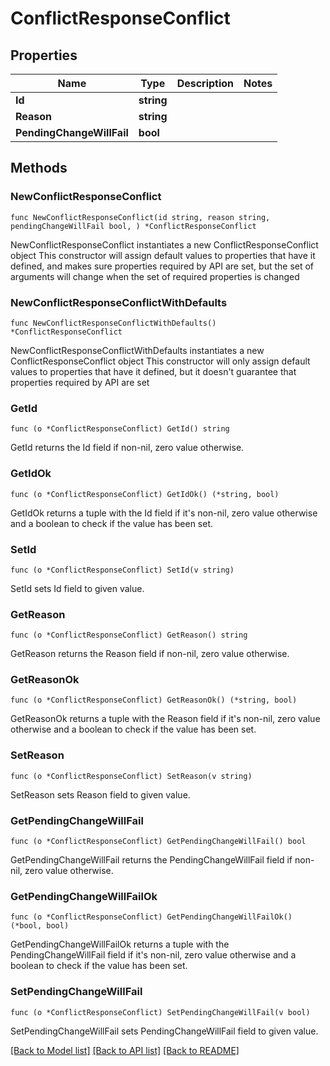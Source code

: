 # ConflictResponseConflict

## Properties

Name | Type | Description | Notes
------------ | ------------- | ------------- | -------------
**Id** | **string** |  | 
**Reason** | **string** |  | 
**PendingChangeWillFail** | **bool** |  | 

## Methods

### NewConflictResponseConflict

`func NewConflictResponseConflict(id string, reason string, pendingChangeWillFail bool, ) *ConflictResponseConflict`

NewConflictResponseConflict instantiates a new ConflictResponseConflict object
This constructor will assign default values to properties that have it defined,
and makes sure properties required by API are set, but the set of arguments
will change when the set of required properties is changed

### NewConflictResponseConflictWithDefaults

`func NewConflictResponseConflictWithDefaults() *ConflictResponseConflict`

NewConflictResponseConflictWithDefaults instantiates a new ConflictResponseConflict object
This constructor will only assign default values to properties that have it defined,
but it doesn't guarantee that properties required by API are set

### GetId

`func (o *ConflictResponseConflict) GetId() string`

GetId returns the Id field if non-nil, zero value otherwise.

### GetIdOk

`func (o *ConflictResponseConflict) GetIdOk() (*string, bool)`

GetIdOk returns a tuple with the Id field if it's non-nil, zero value otherwise
and a boolean to check if the value has been set.

### SetId

`func (o *ConflictResponseConflict) SetId(v string)`

SetId sets Id field to given value.


### GetReason

`func (o *ConflictResponseConflict) GetReason() string`

GetReason returns the Reason field if non-nil, zero value otherwise.

### GetReasonOk

`func (o *ConflictResponseConflict) GetReasonOk() (*string, bool)`

GetReasonOk returns a tuple with the Reason field if it's non-nil, zero value otherwise
and a boolean to check if the value has been set.

### SetReason

`func (o *ConflictResponseConflict) SetReason(v string)`

SetReason sets Reason field to given value.


### GetPendingChangeWillFail

`func (o *ConflictResponseConflict) GetPendingChangeWillFail() bool`

GetPendingChangeWillFail returns the PendingChangeWillFail field if non-nil, zero value otherwise.

### GetPendingChangeWillFailOk

`func (o *ConflictResponseConflict) GetPendingChangeWillFailOk() (*bool, bool)`

GetPendingChangeWillFailOk returns a tuple with the PendingChangeWillFail field if it's non-nil, zero value otherwise
and a boolean to check if the value has been set.

### SetPendingChangeWillFail

`func (o *ConflictResponseConflict) SetPendingChangeWillFail(v bool)`

SetPendingChangeWillFail sets PendingChangeWillFail field to given value.



[[Back to Model list]](../README.md#documentation-for-models) [[Back to API list]](../README.md#documentation-for-api-endpoints) [[Back to README]](../README.md)


